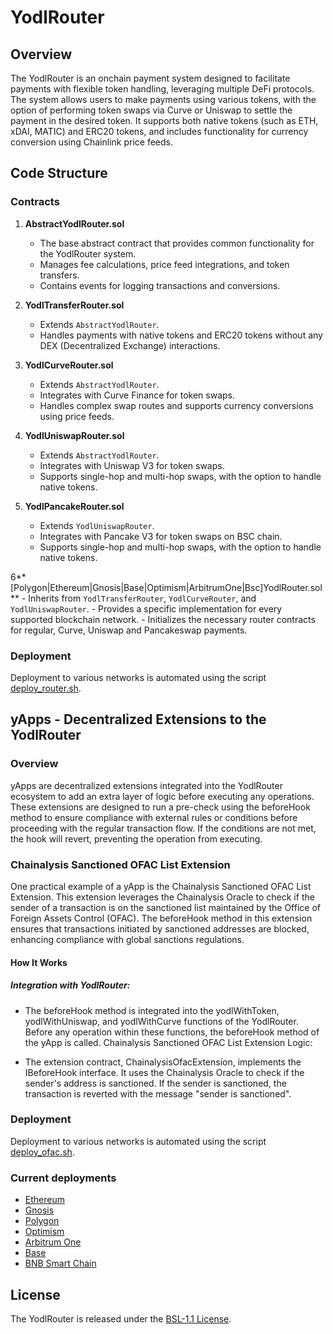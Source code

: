 # YodlRouter

## Overview

The YodlRouter is an onchain payment system designed to facilitate payments with flexible token handling, leveraging multiple DeFi protocols. The system allows users to make payments using various tokens,
with the option of performing token swaps via Curve or Uniswap to settle the payment in the desired token. It supports both native tokens (such as ETH, xDAI, MATIC) and ERC20 tokens, and includes functionality for currency conversion using Chainlink price feeds.

## Code Structure

### Contracts

1. **AbstractYodlRouter.sol**
    - The base abstract contract that provides common functionality for the YodlRouter system.
    - Manages fee calculations, price feed integrations, and token transfers.
    - Contains events for logging transactions and conversions.

2. **YodlTransferRouter.sol**
    - Extends `AbstractYodlRouter`.
    - Handles payments with native tokens and ERC20 tokens without any DEX (Decentralized Exchange) interactions.

3. **YodlCurveRouter.sol**
    - Extends `AbstractYodlRouter`.
    - Integrates with Curve Finance for token swaps.
    - Handles complex swap routes and supports currency conversions using price feeds.

4. **YodlUniswapRouter.sol**
    - Extends `AbstractYodlRouter`.
    - Integrates with Uniswap V3 for token swaps.
    - Supports single-hop and multi-hop swaps, with the option to handle native tokens.

5. **YodlPancakeRouter.sol**
    - Extends `YodlUniswapRouter`.
    - Integrates with Pancake V3 for token swaps on BSC chain.
    - Supports single-hop and multi-hop swaps, with the option to handle native tokens.

6**[Polygon|Ethereum|Gnosis|Base|Optimism|ArbitrumOne|Bsc]YodlRouter.sol**
    - Inherits from `YodlTransferRouter`, `YodlCurveRouter`, and `YodlUniswapRouter`.
    - Provides a specific implementation for every supported blockchain network.
    - Initializes the necessary router contracts for regular, Curve, Uniswap and Pancakeswap payments.

### Deployment
Deployment to various networks is automated using the script [deploy_router.sh](./deploy_scripts/deploy_router.sh).

## yApps - Decentralized Extensions to the YodlRouter

### Overview
yApps are decentralized extensions integrated into the YodlRouter ecosystem to add an extra layer of logic before executing any operations. These extensions are designed to run a pre-check using the beforeHook method to ensure compliance with external rules or conditions before proceeding with the regular transaction flow. If the conditions are not met, the hook will revert, preventing the operation from executing.

### Chainalysis Sanctioned OFAC List Extension
One practical example of a yApp is the Chainalysis Sanctioned OFAC List Extension. This extension leverages the Chainalysis Oracle to check if the sender of a transaction is on the sanctioned list maintained by the Office of Foreign Assets Control (OFAC). The beforeHook method in this extension ensures that transactions initiated by sanctioned addresses are blocked, enhancing compliance with global sanctions regulations.

#### How It Works
##### Integration with YodlRouter:

* The beforeHook method is integrated into the yodlWithToken, yodlWithUniswap, and yodlWithCurve functions of the YodlRouter.
Before any operation within these functions, the beforeHook method of the yApp is called.
Chainalysis Sanctioned OFAC List Extension Logic:

* The extension contract, ChainalysisOfacExtension, implements the IBeforeHook interface.
It uses the Chainalysis Oracle to check if the sender's address is sanctioned.
If the sender is sanctioned, the transaction is reverted with the message "sender is sanctioned".

### Deployment
Deployment to various networks is automated using the script [deploy_ofac.sh](./deploy_scripts/deploy_ofac.sh).

### Current deployments
- [Ethereum](https://etherscan.io/address/0xb771b043328ff491d52ec0aaaf78be2ef5abc2a5)
- [Gnosis](https://gnosisscan.io/address/0x90e6270fb3b0805248bbde77ff33846a3e7f1781)
- [Polygon](https://polygonscan.com/address/0x85d38e52c196fe1cbc21009b884c01b367b98725)
- [Optimism](https://optimistic.etherscan.io/address/0x627a23113d5d4b2731002d71a6330802374d71d9)
- [Arbitrum One](https://arbiscan.io/address/0x42ecf39814824a684529d57e1635d30a90fb9c33)
- [Base](https://basescan.org/address/0x7954fd7194927099248feb0b61d4535b978a5ad0)
- [BNB Smart Chain](https://bscscan.com/address/0x8ee49523463d041e28c2f80f95e3f511e1e73925)

## License
The YodlRouter is released under the [BSL-1.1 License](https://mariadb.com/bsl-faq-adopting/#whatis).